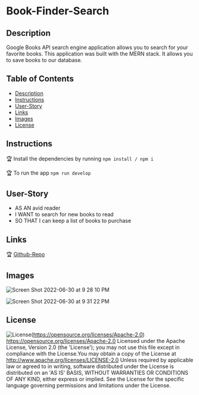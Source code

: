 # Book-Finder-Search


## Description
Google Books API search engine application allows you to search for your favorite books. This application was built with the MERN stack. It allows you to save books to our database.

## Table of Contents

* [Description](#Description)
* [Instructions](#Instructions)
* [User-Story](#User-Story)
* [Links](#Links)
* [Images](#Images)
* [License](#License)

## Instructions
🏆 Install the dependencies by running `npm install / npm i`

🏆 To run the app `npm run develop`

## User-Story 
* AS AN avid reader
* I WANT to search for new books to read
* SO THAT I can keep a list of books to purchase


## Links
🏆 [Github-Repo](https://github.com/Jonathan0212/book-finder-search)




## Images  
![Screen Shot 2022-06-30 at 9 28 10 PM](https://user-images.githubusercontent.com/93745345/176811722-9e265157-6093-429e-adc3-93ceca829073.png)

![Screen Shot 2022-06-30 at 9 31 22 PM](https://user-images.githubusercontent.com/93745345/176811911-e5c22f1b-cef2-45ad-b3b3-5028d92ba21c.png)


## License 
![License](https://img.shields.io/badge/License-Apache%202.0-blue.svg)(https://opensource.org/licenses/Apache-2.0)
https://opensource.org/licenses/Apache-2.0
Licensed under the Apache License, Version 2.0 (the 'License'); you may not use this file except in compliance with the License.You may obtain a copy of the License at http://www.apache.org/licenses/LICENSE-2.0 Unless required by applicable law or agreed to in writing, software distributed under the License is distributed on an 'AS IS' BASIS, WITHOUT WARRANTIES OR CONDITIONS OF ANY KIND, either express or implied. See the License for the specific language governing permissions and limitations under the License. 
    